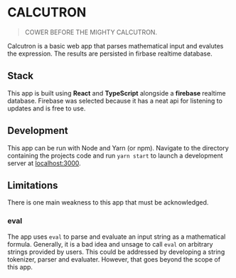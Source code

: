# CALCUTRON 

> COWER BEFORE THE MIGHTY CALCUTRON.

Calcutron is a basic web app that parses mathematical input and evalutes the expression. The results are persisted in firbase realtime database.

## Stack

This app is built using <strong>React</strong> and <strong>TypeScript</strong> alongside a <strong>firebase </strong> realtime database. Firebase was selected because it has a neat api for listening to updates and is free to use. 

## Development

This app can be run with Node and Yarn (or npm).
Navigate to the directory containing the projects code and run `yarn start` to launch a development server at <a href="localhost:3000">localhost:3000</a>.
## Limitations

There is one main weakness to this app that must be acknowledged. 

### eval

The app uses `eval` to parse and evaluate an input string as a mathematical formula. Generally, it is a bad idea and unsage to call `eval` on arbitrary strings provided by users. This could be addressed by developing a string tokenizer, parser and evaluater. However, that goes beyond the scope of this app. 
